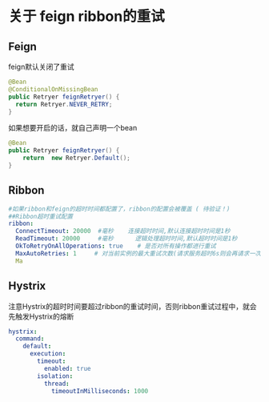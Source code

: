 # 关于 feign ribbon的重试&#x20;

## Feign

feign默认关闭了重试

```java
@Bean
@ConditionalOnMissingBean
public Retryer feignRetryer() {
  return Retryer.NEVER_RETRY;
}
```

如果想要开启的话，就自己声明一个bean

```java
@Bean
public Retryer feignRetryer() {
    return  new Retryer.Default();
}

```

## Ribbon

```yaml
#如果ribbon和feign的超时时间都配置了，ribbon的配置会被覆盖 ( 待验证！)
##Ribbon超时重试配置
ribbon:
  ConnectTimeout: 20000  #毫秒    连接超时时间,默认连接超时时间是1秒
  ReadTimeout: 20000     #毫秒      逻辑处理超时时间,默认超时时间是1秒
  OkToRetryOnAllOperations: true    # 是否对所有操作都进行重试
  MaxAutoRetries: 1     # 对当前实例的最大重试次数(请求服务超时6s则会再请求一次)
  Ma  

```

## Hystrix

注意Hystrix的超时时间要超过ribbon的重试时间，否则ribbon重试过程中，就会先触发Hystrix的熔断

```yaml
hystrix:
  command:
    default:
      execution:
        timeout:
          enabled: true
        isolation:
          thread:
            timeoutInMilliseconds: 1000
```
